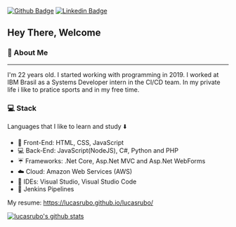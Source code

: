 [![Github Badge](https://img.shields.io/badge/-Github-000?style=flat-square&logo=Github&logoColor=white&link=https://github.com/lucasrubo)](https://github.com/lucasrubo)
[![Linkedin Badge](https://img.shields.io/badge/-LinkedIn-blue?style=flat-square&logo=Linkedin&logoColor=white&link=https://www.linkedin.com/in/lucas-rubo/)](https://www.linkedin.com/in/lucas-rubo/)

## Hey There, Welcome 

### :large_blue_diamond: About Me
<hr>

I'm 22 years old. I started working with programming in 2019. I worked at IBM Brasil as a Systems Developer intern in the CI/CD team.
In my private life i like to pratice sports and in my free time.

### :computer: Stack
Languages that I like to learn and study :arrow_down:

 - 👨 Front-End: HTML, CSS, JavaScript
 - :computer: Back-End: JavaScript(NodeJS), C#, Python and PHP
 - :umbrella: Frameworks: .Net Core, Asp.Net MVC and Asp.Net WebForms
 - :cloud: Cloud: Amazon Web Services (AWS)
 - :thought_balloon: IDEs: Visual Studio, Visual Studio Code
 - :wrench: Jenkins Pipelines
 
 My resume:
https://lucasrubo.github.io/lucasrubo/
 

  
 [![lucasrubo's github stats](https://github-readme-stats.vercel.app/api?username=lucasrubo)](https://github.com/lucasrubo/github-readme-stats)
